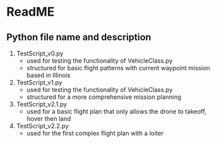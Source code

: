 # ReadME
## Python file name and description
1. TestScript_v0.py 
    - used for testing the functionality of VehicleClass.py 
    - structured for basic flight patterns with current waypoint mission based in Illinois 
2. TestScript_v1.py
    - used for testing the functionality of VehicleClass.py  
    - structured for a more comprehensive mission planning  
3. TestScript_v2.1.py 
    - used for a basic flight plan that only allows the drone to takeoff, hover then land  
4. TestScript_v2.2.py
    - used for the first complex flight plan with a loiter  
